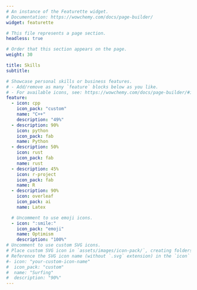 ```yaml
---
# An instance of the Featurette widget.
# Documentation: https://wowchemy.com/docs/page-builder/
widget: featurette

# This file represents a page section.
headless: true

# Order that this section appears on the page.
weight: 30

title: Skills
subtitle:

# Showcase personal skills or business features.
# - Add/remove as many `feature` blocks below as you like.
# - For available icons, see: https://wowchemy.com/docs/page-builder/#icons
feature:
  - icon: cpp
    icon_pack: "custom"
    name: "C++"
    description: "49%"
  - description: 90%
    icon: python
    icon_pack: fab
    name: Python
  - description: 50%
    icon: rust
    icon_pack: fab
    name: rust
  - description: 45%
    icon: r-project
    icon_pack: fab
    name: R
  - description: 90%
    icon: overleaf
    icon_pack: ai
    name: Latex

  # Uncomment to use emoji icons.
  - icon: ":smile:"
    icon_pack: "emoji"
    name: Optimism
    description: "100%"
# Uncomment to use custom SVG icons.
# Place custom SVG icon in `assets/images/icon-pack/`, creating folders if necessary.
# Reference the SVG icon name (without `.svg` extension) in the `icon` field.
#- icon: "your-custom-icon-name"
#  icon_pack: "custom"
#  name: "Surfing"
#  description: "90%"
---
```

